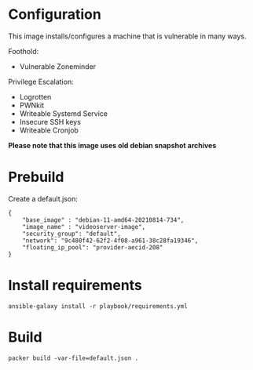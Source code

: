# Configuration

This image installs/configures a machine that is vulnerable in many ways.

Foothold:
* Vulnerable Zoneminder

Privilege Escalation:
* Logrotten
* PWNkit
* Writeable Systemd Service
* Insecure SSH keys
* Writeable Cronjob

**Please note that this image uses old debian snapshot archives**

# Prebuild

Create a default.json:

```
{
    "base_image" : "debian-11-amd64-20210814-734",
    "image_name" : "videoserver-image",
    "security_group": "default",
    "network": "9c480f42-62f2-4f08-a961-38c28fa19346",
    "floating_ip_pool": "provider-aecid-208"
}
```

# Install requirements

```
ansible-galaxy install -r playbook/requirements.yml
```

# Build

```
packer build -var-file=default.json .
```
